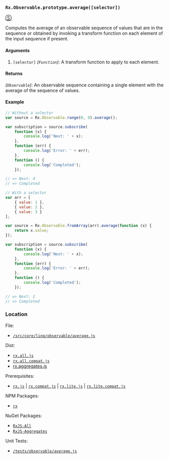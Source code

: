 ### `Rx.Observable.prototype.average([selector])`
[&#x24C8;](https://github.com/Reactive-Extensions/RxJS/blob/master/src/core/linq/observable/average.js "View in source") 

Computes the average of an observable sequence of values that are in the sequence or obtained by invoking a transform function on each element of the input sequence if present.

#### Arguments
1. `[selector]` *(`Function`)*: A transform function to apply to each element.

#### Returns
*(`Observable`)*: An observable sequence containing a single element with the average of the sequence of values.

#### Example
```js
// Without a selector
var source = Rx.Observable.range(0, 9).average();

var subscription = source.subscribe(
    function (x) {
        console.log('Next: ' + x);
    },
    function (err) {
        console.log('Error: ' + err);   
    },
    function () {
        console.log('Completed');   
    });

// => Next: 4
// => Completed 

// With a selector
var arr = [
    { value: 1 },
    { value: 2 },
    { value: 3 }
];

var source = Rx.Observable.fromArray(arr).average(function (x) {
    return x.value;
});

var subscription = source.subscribe(
    function (x) {
        console.log('Next: ' + x);
    },
    function (err) {
        console.log('Error: ' + err);   
    },
    function () {
        console.log('Completed');   
    });

// => Next: 2
// => Completed 
```

### Location

File:
- [`/src/core/linq/observable/average.js`](https://github.com/Reactive-Extensions/RxJS/blob/master/src/core/linq/observable/average.js)

Dist:
- [`rx.all.js`](https://github.com/Reactive-Extensions/RxJS/blob/master/rx.all.js)
- [`rx.all.compat.js`](https://github.com/Reactive-Extensions/RxJS/blob/master/rx.all.js)
- [rx.aggregates.js](https://github.com/Reactive-Extensions/RxJS/blob/master/rx.aggregates.js)

Prerequisites:
- [`rx.js`](https://github.com/Reactive-Extensions/RxJS/blob/master/dist/rx.js) | [`rx.compat.js`](https://github.com/Reactive-Extensions/RxJS/blob/master/dist/rx.compat.js) | [`rx.lite.js`](https://github.com/Reactive-Extensions/RxJS/blob/master/rx.lite.js) | [`rx.lite.compat.js`](https://github.com/Reactive-Extensions/RxJS/blob/master/rx.lite.compat.js)

NPM Packages:
- [`rx`](https://www.npmjs.org/package/rx)

NuGet Packages:
- [`RxJS-All`](http://www.nuget.org/packages/RxJS-All/)
- [`RxJS-Aggregates`](http://www.nuget.org/packages/RxJS-Aggregates/)

Unit Tests:
- [`/tests/observable/average.js`](https://github.com/Reactive-Extensions/RxJS/blob/master/tests/observable/average.js)